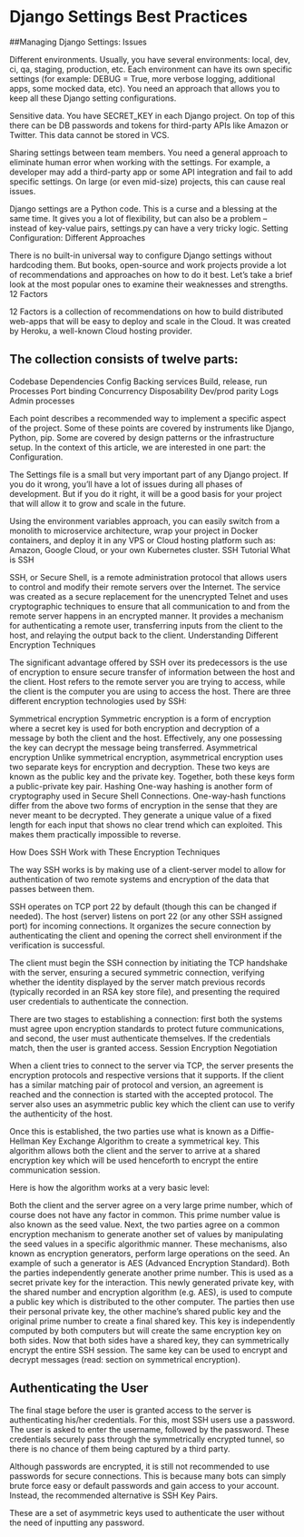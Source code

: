 # Django Settings Best Practices
##Managing Django Settings: Issues

Different environments. Usually, you have several environments: local, dev, ci, qa, staging, production, etc. Each environment can have its own specific settings (for example: DEBUG = True, more verbose logging, additional apps, some mocked data, etc). You need an approach that allows you to keep all these Django setting configurations.

Sensitive data. You have SECRET_KEY in each Django project. On top of this there can be DB passwords and tokens for third-party APIs like Amazon or Twitter. This data cannot be stored in VCS.

Sharing settings between team members. You need a general approach to eliminate human error when working with the settings. For example, a developer may add a third-party app or some API integration and fail to add specific settings. On large (or even mid-size) projects, this can cause real issues.

Django settings are a Python code. This is a curse and a blessing at the same time. It gives you a lot of flexibility, but can also be a problem – instead of key-value pairs, settings.py can have a very tricky logic.
Setting Configuration: Different Approaches

There is no built-in universal way to configure Django settings without hardcoding them. But books, open-source and work projects provide a lot of recommendations and approaches on how to do it best. Let’s take a brief look at the most popular ones to examine their weaknesses and strengths.
12 Factors

12 Factors is a collection of recommendations on how to build distributed web-apps that will be easy to deploy and scale in the Cloud. It was created by Heroku, a well-known Cloud hosting provider.

## The collection consists of twelve parts:

Codebase
Dependencies
Config
Backing services
Build, release, run
Processes
Port binding
Concurrency
Disposability
Dev/prod parity
Logs
Admin processes

Each point describes a recommended way to implement a specific aspect of the project. Some of these points are covered by instruments like Django, Python, pip. Some are covered by design patterns or the infrastructure setup. In the context of this article, we are interested in one part: the Configuration.

The Settings file is a small but very important part of any Django project. If you do it wrong, you’ll have a lot of issues during all phases of development. But if you do it right, it will be a good basis for your project that will allow it to grow and scale in the future.

Using the environment variables approach, you can easily switch from a monolith to microservice architecture, wrap your project in Docker containers, and deploy it in any VPS or Cloud hosting platform such as: Amazon, Google Cloud, or your own Kubernetes cluster.
SSH Tutorial
What is SSH

SSH, or Secure Shell, is a remote administration protocol that allows users to control and modify their remote servers over the Internet. The service was created as a secure replacement for the unencrypted Telnet and uses cryptographic techniques to ensure that all communication to and from the remote server happens in an encrypted manner. It provides a mechanism for authenticating a remote user, transferring inputs from the client to the host, and relaying the output back to the client.
Understanding Different Encryption Techniques

The significant advantage offered by SSH over its predecessors is the use of encryption to ensure secure transfer of information between the host and the client. Host refers to the remote server you are trying to access, while the client is the computer you are using to access the host. There are three different encryption technologies used by SSH:

Symmetrical encryption
Symmetric encryption is a form of encryption where a secret key is used for both encryption and decryption of a message by both the client and the host. Effectively, any one possessing the key can decrypt the message being transferred.
Asymmetrical encryption
Unlike symmetrical encryption, asymmetrical encryption uses two separate keys for encryption and decryption. These two keys are known as the public key and the private key. Together, both these keys form a public-private key pair.
Hashing
One-way hashing is another form of cryptography used in Secure Shell Connections. One-way-hash functions differ from the above two forms of encryption in the sense that they are never meant to be decrypted. They generate a unique value of a fixed length for each input that shows no clear trend which can exploited. This makes them practically impossible to reverse.

How Does SSH Work with These Encryption Techniques

The way SSH works is by making use of a client-server model to allow for authentication of two remote systems and encryption of the data that passes between them.

SSH operates on TCP port 22 by default (though this can be changed if needed). The host (server) listens on port 22 (or any other SSH assigned port) for incoming connections. It organizes the secure connection by authenticating the client and opening the correct shell environment if the verification is successful.

The client must begin the SSH connection by initiating the TCP handshake with the server, ensuring a secured symmetric connection, verifying whether the identity displayed by the server match previous records (typically recorded in an RSA key store file), and presenting the required user credentials to authenticate the connection.

There are two stages to establishing a connection: first both the systems must agree upon encryption standards to protect future communications, and second, the user must authenticate themselves. If the credentials match, then the user is granted access.
Session Encryption Negotiation

When a client tries to connect to the server via TCP, the server presents the encryption protocols and respective versions that it supports. If the client has a similar matching pair of protocol and version, an agreement is reached and the connection is started with the accepted protocol. The server also uses an asymmetric public key which the client can use to verify the authenticity of the host.

Once this is established, the two parties use what is known as a Diffie-Hellman Key Exchange Algorithm to create a symmetrical key. This algorithm allows both the client and the server to arrive at a shared encryption key which will be used henceforth to encrypt the entire communication session.

Here is how the algorithm works at a very basic level:

Both the client and the server agree on a very large prime number, which of course does not have any factor in common. This prime number value is also known as the seed value.
Next, the two parties agree on a common encryption mechanism to generate another set of values by manipulating the seed values in a specific algorithmic manner. These mechanisms, also known as encryption generators, perform large operations on the seed. An example of such a generator is AES (Advanced Encryption Standard).
Both the parties independently generate another prime number. This is used as a secret private key for the interaction.
This newly generated private key, with the shared number and encryption algorithm (e.g. AES), is used to compute a public key which is distributed to the other computer.
The parties then use their personal private key, the other machine’s shared public key and the original prime number to create a final shared key. This key is independently computed by both computers but will create the same encryption key on both sides.
Now that both sides have a shared key, they can symmetrically encrypt the entire SSH session. The same key can be used to encrypt and decrypt messages (read: section on symmetrical encryption).

## Authenticating the User

The final stage before the user is granted access to the server is authenticating his/her credentials. For this, most SSH users use a password. The user is asked to enter the username, followed by the password. These credentials securely pass through the symmetrically encrypted tunnel, so there is no chance of them being captured by a third party.

Although passwords are encrypted, it is still not recommended to use passwords for secure connections. This is because many bots can simply brute force easy or default passwords and gain access to your account. Instead, the recommended alternative is SSH Key Pairs.

These are a set of asymmetric keys used to authenticate the user without the need of inputting any password.